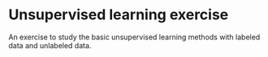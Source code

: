 # Unsupervised learning exercise

An exercise to study the basic unsupervised learning methods with labeled data and unlabeled data.
